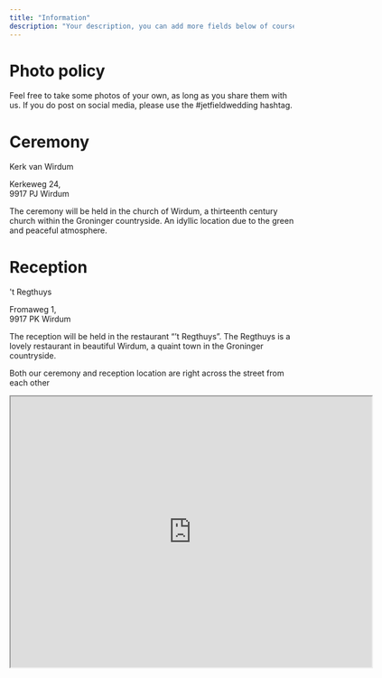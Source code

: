 ```yaml
---
title: "Information"
description: "Your description, you can add more fields below of course..."
---
```


<h1>Photo policy</h1>
Feel free to take some photos of your own, as long as you share them with us. If you do post on social media, please use the #jetfieldwedding hashtag. 

<h1>Ceremony</h1>

Kerk van Wirdum

Kerkeweg 24,<br />
9917 PJ Wirdum

The ceremony will be held in the church of Wirdum, a thirteenth century church within the Groninger countryside. An idyllic location due to the green and peaceful atmosphere.

<h1>Reception</h1>

't Regthuys

Fromaweg 1,<br/>
9917 PK Wirdum

The reception will be held in the restaurant “’t Regthuys”. The Regthuys is a lovely restaurant in beautiful Wirdum, a quaint town in the Groninger countryside.

Both our ceremony and reception location are right across the street from each other

<iframe src="https://www.google.com/maps/d/u/0/embed?mid=1zpfMXipxe8UgFLqH1IiIvPz-AHADe_8&ehbc=2E312F" width="640" height="480"></iframe>

